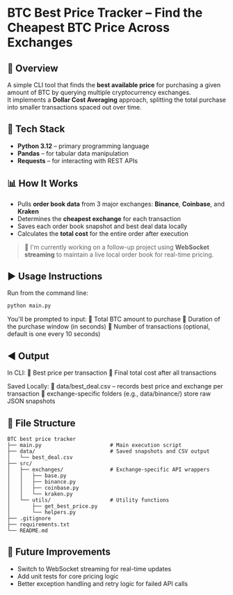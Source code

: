 # BTC Best Price Tracker – Find the Cheapest BTC Price Across Exchanges

## 🔰 Overview

A simple CLI tool that finds the **best available price** for purchasing a given amount of BTC by querying multiple cryptocurrency exchanges.  
It implements a **Dollar Cost Averaging** approach, splitting the total purchase into smaller transactions spaced out over time.

## 🔧 Tech Stack
- **Python 3.12** – primary programming language
- **Pandas** – for tabular data manipulation
- **Requests** – for interacting with REST APIs


## 📊 How It Works

- Pulls **order book data** from 3 major exchanges: **Binance**, **Coinbase**, and **Kraken**
- Determines the **cheapest exchange** for each transaction
- Saves each order book snapshot and best deal data locally
- Calculates the **total cost** for the entire order after execution

> 🧠 I'm currently working on a follow-up project using **WebSocket streaming** to maintain a live local order book for real-time pricing.

## ▶️ Usage Instructions

Run from the command line:

```bash
python main.py
```

You'll be prompted to input:
💠 Total BTC amount to purchase
💠 Duration of the purchase window (in seconds)
💠 Number of transactions (optional, default is one every 10 seconds)

## ◀️ Output
In CLI:
💠 Best price per transaction
💠 Final total cost after all transactions

Saved Locally:
💠 data/best_deal.csv – records best price and exchange per transaction
💠 exchange-specific folders (e.g., data/binance/) store raw JSON snapshots


## 📁 File Structure
```
BTC best price tracker
├── main.py                      # Main execution script
├── data/                        # Saved snapshots and CSV output
│   └── best_deal.csv
├── src/
│   ├── exchanges/               # Exchange-specific API wrappers
│   │   ├── base.py
│   │   ├── binance.py
│   │   ├── coinbase.py
│   │   └── kraken.py
│   └── utils/                   # Utility functions
│       ├── get_best_price.py
│       └── helpers.py
├── .gitignore
├── requirements.txt
└── README.md
```

## 📌 Future Improvements
- Switch to WebSocket streaming for real-time updates
- Add unit tests for core pricing logic
- Better exception handling and retry logic for failed API calls






